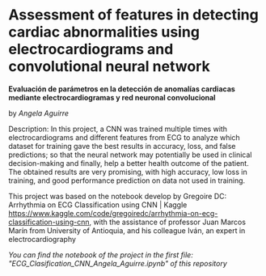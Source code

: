 
# Assessment of features in detecting cardiac abnormalities using electrocardiograms and convolutional neural network
**Evaluación de parámetros en la detección de anomalías cardiacas mediante electrocardiogramas y red neuronal convolucional**

by *Angela Aguirre*

Description: In this project, a CNN was trained multiple times with electrocardiograms and different features from ECG to analyze which dataset for training gave the best results in accuracy, loss, and false predictions; so that the neural network may potentially be used in clinical decision-making and finally, help a better health outcome of the patient. The obtained results are very promising, with high accuracy, low loss in training, and good performance prediction on data not used in training.

This project was based on the notebook develop by Gregoire DC: Arrhythmia on ECG Classification using CNN | Kaggle https://www.kaggle.com/code/gregoiredc/arrhythmia-on-ecg-classification-using-cnn, with the assistance of professor Juan Marcos Marín from University of Antioquia, and his colleague Iván, an expert in electrocardiography

*You can find the notebook of the project in the first file: "ECG_Clasification_CNN_Angela_Aguirre.ipynb" of this repository*
